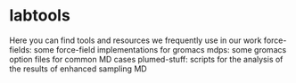 # labtools
Here you can find tools and resources we frequently use in our work
force-fields: some force-field implementations for gromacs
mdps: some gromacs option files for common MD cases
plumed-stuff: scripts for the analysis of the results of enhanced sampling MD
